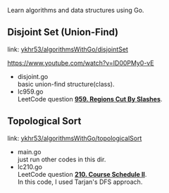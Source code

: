 
Learn algorithms and data structures using Go.

## Disjoint Set (Union-Find)
link: [ykhr53/algorithmsWithGo/disjointSet](/disjointSet)

https://www.youtube.com/watch?v=ID00PMy0-vE

- disjoint.go  
basic union-find structure(class).  
- lc959.go  
LeetCode question **[959. Regions Cut By Slashes](https://leetcode.com/problems/regions-cut-by-slashes/)**.

## Topological Sort
link: [ykhr53/algorithmsWithGo/topologicalSort](/topologicalSort)

- main.go  
just run other codes in this dir.  
- lc210.go  
LeetCode question **[210. Course Schedule II](https://leetcode.com/problems/course-schedule-ii/)**.  
In this code, I used Tarjan's DFS approach.